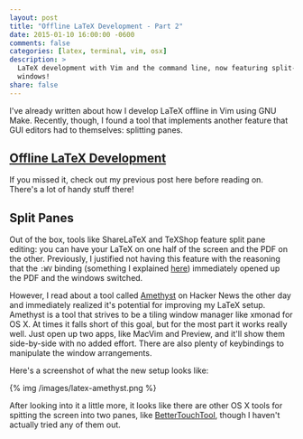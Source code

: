 ```yaml
---
layout: post
title: "Offline LaTeX Development - Part 2"
date: 2015-01-10 16:00:00 -0600
comments: false
categories: [latex, terminal, vim, osx]
description: >
  LaTeX development with Vim and the command line, now featuring split-pane
  windows!
share: false
---
```


I've already written about how I develop LaTeX offline in Vim using GNU Make.
Recently, though, I found a tool that implements another feature that GUI
editors had to themselves: splitting panes.

<!-- more -->

## [Offline LaTeX Development][part1]

If you missed it, check out my previous post here before reading on. There's a
lot of handy stuff there!

## Split Panes

Out of the box, tools like ShareLaTeX and TeXShop feature split pane editing:
you can have your LaTeX on one half of the screen and the PDF on the other.
Previously, I justified not having this feature with the reasoning that the
`:WV` binding (something I explained [here][part1]) immediately opened up the
PDF and the windows switched.

However, I read about a tool called [Amethyst][amethyst] on Hacker News the
other day and immediately realized it's potential for improving my LaTeX setup.
Amethyst is a tool that strives to be a tiling window manager like xmonad for OS
X. At times it falls short of this goal, but for the most part it works really
well. Just open up two apps, like MacVim and Preview, and it'll show them
side-by-side with no added effort. There are also plenty of keybindings to
manipulate the window arrangements.

Here's a screenshot of what the new setup looks like:

{% img /images/latex-amethyst.png %}

After looking into it a little more, it looks like there are other OS X tools
for spitting the screen into two panes, like [BetterTouchTool][btt], though I
haven't actually tried any of them out.


[part1]: /2014/10/06/offline-latex-development/
[amethyst]: http://ianyh.com/amethyst/
[btt]: http://www.bettertouchtool.net/
